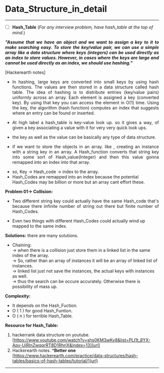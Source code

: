 # Data_Structure_in_detail
----------------------------------------------------------------------------------------------------------------------------------------
- [ ] **Hash_Table** (_For any interview problem, have hash_table at the top of mind._)<br/> 

**_<p align="justify">"Assume that we have an object and we want to assign a key to it to make searching easy. To store the key/value pair, we can use a simple array like a data structure where keys (integers) can be used directly as an index to store values. However, in cases where the keys are large and cannot be used directly as an index, we should use hashing."<p/>_**[Hackerearth notes]

- <p align="justify">In hashing, large keys are converted into small keys by using hash functions. The values are then stored in a data structure called hash table. The idea of hashing is to distribute entries (key/value pairs) uniformly across an array. Each element is assigned a key (converted key). By using that key you can access the element in O(1) time. Using the key, the algorithm (hash function) computes an index that suggests where an entry can be found or inserted.<p/>
- <p align="justify">At high label a hash_table is key-value look up. so it gives a way, of given  a key associating a value with it for very very quick look ups.<p/>
- the key as well as the value can be basically any type of data structure. 
- <p align="justify">if we want to store the objects in an array. like , creating an instance with a string key in an array.  A Hash_function converts that string key into some sort of Hash_value(Integer) and then this value gonna remapped into an index into that array.<p/>
- so, Key -> Hash_code -> index to the array.
- Hash_Codes are remapped into an index because the potential Hash_Codes may be billion or more but an array cant effort these.

**Problem 01-> Collision:**

- <p align="justify">Two different string key could actually have the same Hash_code that's  because there infinite number of string out there but finite number of Hash_Codes.<p/>
- Even two things with different Hash_Codes could actually wind up mapped to the same index.

**Solutions:**
there are many solutions.

- Chaining: <br/>
  -> when there is a collision just store them in a linked list in the same index of the array.<br/>
  -> So, rather than an array of instances it will be an array of linked list of instances.<br/>
  -> linked list just not save the instances, the actual keys with instances as well.<br/>
  -> thus the search can be occure accurately. Otherwise there is possibility of mass up.

**Complexity:**
- It depends on the Hash_Fuction.
- O ( 1 ) for good Hash_Funtion.
- O ( n ) for terrible Hash_Table.

**Resource for Hash_Table:**

1. hackerrank data structure on youtube.<br/>
[https://www.youtube.com/watch?v=shs0KM3wKv8&list=PLI1t_8YX-Apv-UiRlnZwqqrRT8D1RhriX&index=13](url)
2. Hackerearth notes. ***Better one**<br/>
[https://www.hackerearth.com/practice/data-structures/hash-tables/basics-of-hash-tables/tutorial/](url) 
----------------------------------------------------------------------------------------------------------------------------------------
